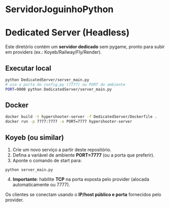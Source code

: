 # ServidorJoguinhoPython


# Dedicated Server (Headless)

Este diretório contém um **servidor dedicado** sem pygame, pronto para subir em providers (ex.: Koyeb/Railway/Fly/Render).

## Executar local
```bash
python DedicatedServer/server_main.py
# usa a porta do config.py (7777) ou PORT do ambiente
PORT=9000 python DedicatedServer/server_main.py
```

## Docker
```bash
docker build -t hypershooter-server -f DedicatedServer/Dockerfile .
docker run -p 7777:7777 -e PORT=7777 hypershooter-server
```

## Koyeb (ou similar)
1. Crie um novo serviço a partir deste repositório.
2. Defina a variável de ambiente **PORT=7777** (ou a porta que preferir).
3. Aponte o comando de start para:
```
python server_main.py
```
4. **Importante**: habilite **TCP** na porta exposta pelo provider (alocada automaticamente ou 7777).

Os clientes se conectam usando o **IP/host público e porta** fornecidos pelo provider.
